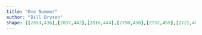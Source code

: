 ```yaml
---
title: "One Summer"
author: "Bill Bryson"
shape: [[2853,436],[2837,442],[2816,444],[2750,458],[2732,459],[2721,463],[2657,475],[2650,479],[2646,490],[2644,535],[2646,541],[2649,543],[2666,543],[2706,547],[2710,553],[2714,584],[2721,591],[2726,592],[2747,590],[2757,593],[2802,593],[2808,595],[2830,593],[2842,594],[2850,598],[2850,630],[2847,660],[2847,679],[2844,703],[2841,812],[2838,847],[2838,869],[2834,903],[2832,973],[2829,1010],[2827,1093],[2824,1116],[2824,1137],[2821,1157],[2818,1257],[2815,1284],[2817,1303],[2816,1325],[2814,1335],[2813,1381],[2816,1389],[2823,1393],[2861,1396],[2933,1395],[2942,1392],[2945,1386],[2947,1347],[2950,1332],[2950,1293],[2954,1268],[2954,1230],[2959,1190],[2966,1092],[2966,1074],[2970,1046],[2970,1029],[2973,1006],[2973,984],[2976,959],[2976,939],[2979,905],[2979,877],[2982,859],[2990,736],[2995,701],[2996,660],[2998,651],[2998,631],[3000,623],[3000,580],[3003,563],[3003,539],[3006,523],[3013,445],[3009,440],[3005,439],[2969,436],[2933,438],[2914,436]]
---
```

